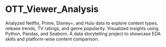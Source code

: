 # OTT_Viewer_Analysis
Analyzed Netflix, Prime, Disney+, and Hulu data to explore content types, release trends, TV ratings, and genre popularity. Visualized insights using Python, Pandas, and Seaborn. A data storytelling project to showcase EDA skills and platform-wise content comparison.
